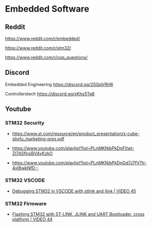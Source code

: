 # Embedded Software

## Reddit

https://www.reddit.com/r/embedded/

https://www.reddit.com/r/stm32/

https://www.reddit.com/r/cpp_questions/

## Discord

Embedded Engineering https://discord.gg/2SQqVRH6

Controllerstech https://discord.gg/xKhs5Tq8

## Youtube

### STM32 Security

- https://www.st.com/resource/en/product_presentation/x-cube-sbsfu_marketing-pres.pdf

- https://www.youtube.com/playlist?list=PLnMKNibPkDnF0wt-ZI74SflnsBV4yKzkO

- https://www.youtube.com/playlist?list=PLnMKNibPkDnGd7J7fV7tr-4xIBwkNfD--

### STM32 VSCODE
- [Debugging STM32 in VSCODE with stlink and jlink | VIDEO 45](https://www.youtube.com/watch?v=FkqQpBqkSns)

### STM32 Firmware
- [Flashing STM32 with ST-LINK, JLINK and UART Bootloader, cross platform | VIDEO 44](https://www.youtube.com/watch?v=1cleO3mHjWw)
